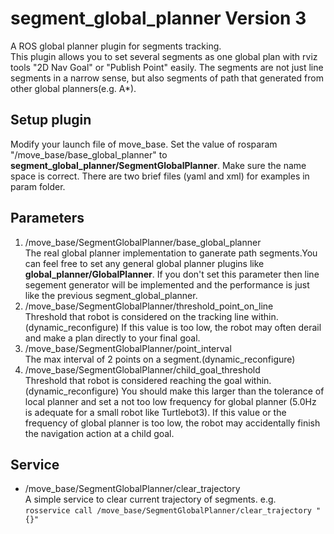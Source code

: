 # segment_global_planner Version 3
A ROS global planner plugin for segments tracking.  
This plugin allows you to set several segments as one global plan with rviz tools "2D Nav Goal" or "Publish Point" easily. The segments are not just line segments in a narrow sense, but also segments of path that generated from other global planners(e.g. A*).
## Setup plugin
Modify your launch file of move_base. Set the value of rosparam "/move_base/base_global_planner" to **segment_global_planner/SegmentGlobalPlanner**. Make sure the name space is correct. There are two brief files (yaml and xml) for examples in param folder.
## Parameters
1. /move_base/SegmentGlobalPlanner/base_global_planner  
The real global planner implementation to ganerate path segments.You can feel free to set any general global planner plugins like **global_planner/GlobalPlanner**. If you don't set this parameter then line segement generator will be implemented and the performance is just like the previous segment_global_planner.
2. /move_base/SegmentGlobalPlanner/threshold_point_on_line  
Threshold that robot is considered on the tracking line within.(dynamic_reconfigure) If this value is too low, the robot may often derail and make a plan directly to your final goal.  
3. /move_base/SegmentGlobalPlanner/point_interval  
The max interval of 2 points on a segment.(dynamic_reconfigure)  
4. /move_base/SegmentGlobalPlanner/child_goal_threshold  
Threshold that robot is considered reaching the goal within.(dynamic_reconfigure) You should make this larger than the tolerance of local planner and set a not too low frequency for global planner (5.0Hz is adequate for a small robot like Turtlebot3). If this value or the frequency of global planner is too low, the robot may accidentally finish the navigation action at a child goal.  
## Service
* /move_base/SegmentGlobalPlanner/clear_trajectory  
A simple service to clear current trajectory of segments. e.g.  
`rosservice call /move_base/SegmentGlobalPlanner/clear_trajectory "{}"`
